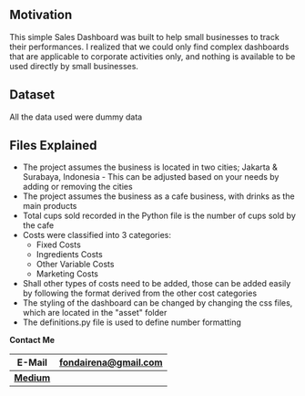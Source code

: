 Motivation
----------
This simple Sales Dashboard was built to help small businesses to track their performances.
I realized that we could only find complex dashboards that are applicable to corporate activities only, and nothing is available to be used directly by small businesses.

## Dataset
All the data used were dummy data

## Files Explained
* The project assumes the business is located in two cities; Jakarta & Surabaya, Indonesia - This can be adjusted based on your needs by adding or removing the cities
* The project assumes the business as a cafe business, with drinks as the main products
* Total cups sold recorded in the Python file is the number of cups sold by the cafe
* Costs were classified into 3 categories:
    * Fixed Costs
    * Ingredients Costs 
    * Other Variable Costs
    * Marketing Costs
* Shall other types of costs need to be added, those can be added easily by following the format derived from the other cost categories
* The styling of the dashboard can be changed by changing the css files, which are located in the "asset" folder
* The definitions.py file is used to define number formatting


**Contact Me**

 E-Mail | fondairena@gmail.com
 --- | --- |
 | [**Medium**](https://medium.com/@fondairena) 







 
